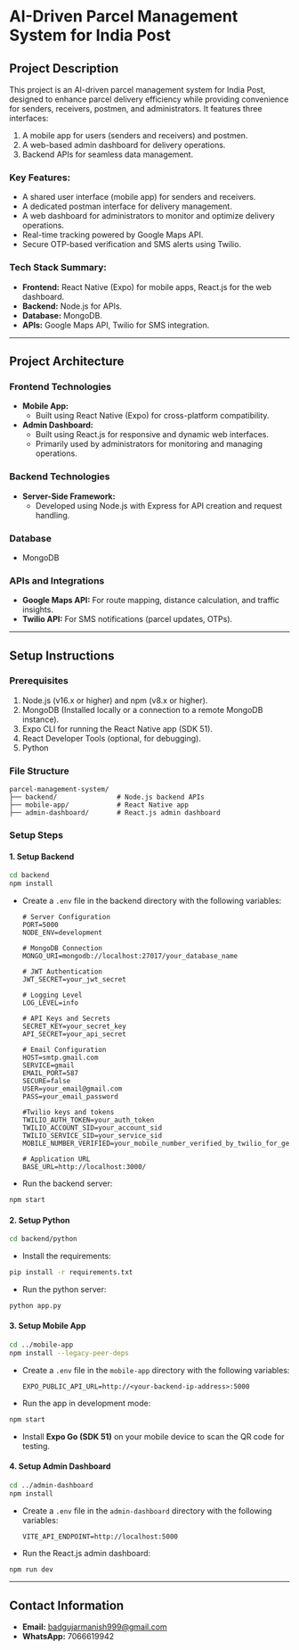 # AI-Driven Parcel Management System for India Post

## Project Description
This project is an AI-driven parcel management system for India Post, designed to enhance parcel delivery efficiency while providing convenience for senders, receivers, postmen, and administrators. It features three interfaces:
1. A mobile app for users (senders and receivers) and postmen.
2. A web-based admin dashboard for delivery operations.
3. Backend APIs for seamless data management.

### Key Features:
- A shared user interface (mobile app) for senders and receivers.
- A dedicated postman interface for delivery management.
- A web dashboard for administrators to monitor and optimize delivery operations.
- Real-time tracking powered by Google Maps API.
- Secure OTP-based verification and SMS alerts using Twilio.

### Tech Stack Summary:
- **Frontend:** React Native (Expo) for mobile apps, React.js for the web dashboard.
- **Backend:** Node.js for APIs.
- **Database:** MongoDB.
- **APIs:** Google Maps API, Twilio for SMS integration.

---

## Project Architecture

### Frontend Technologies
- **Mobile App:**
  - Built using React Native (Expo) for cross-platform compatibility.
- **Admin Dashboard:**
  - Built using React.js for responsive and dynamic web interfaces.
  - Primarily used by administrators for monitoring and managing operations.

### Backend Technologies
- **Server-Side Framework:**
  - Developed using Node.js with Express for API creation and request handling.

### Database
- MongoDB

### APIs and Integrations
- **Google Maps API:** For route mapping, distance calculation, and traffic insights.
- **Twilio API:** For SMS notifications (parcel updates, OTPs).

---

## Setup Instructions

### Prerequisites
1. Node.js (v16.x or higher) and npm (v8.x or higher).
2. MongoDB (Installed locally or a connection to a remote MongoDB instance).
3. Expo CLI for running the React Native app (SDK 51).
4. React Developer Tools (optional, for debugging).
5. Python

### File Structure
```
parcel-management-system/
├── backend/               # Node.js backend APIs
├── mobile-app/            # React Native app
├── admin-dashboard/       # React.js admin dashboard
```

### Setup Steps

#### 1. Setup Backend
```bash
cd backend
npm install
```

- Create a `.env` file in the backend directory with the following variables:
  ```
  # Server Configuration
  PORT=5000
  NODE_ENV=development

  # MongoDB Connection
  MONGO_URI=mongodb://localhost:27017/your_database_name

  # JWT Authentication
  JWT_SECRET=your_jwt_secret

  # Logging Level
  LOG_LEVEL=info

  # API Keys and Secrets
  SECRET_KEY=your_secret_key
  API_SECRET=your_api_secret

  # Email Configuration
  HOST=smtp.gmail.com
  SERVICE=gmail
  EMAIL_PORT=587
  SECURE=false
  USER=your_email@gmail.com
  PASS=your_email_password

  #Twilio keys and tokens
  TWILIO_AUTH_TOKEN=your_auth_token
  TWILIO_ACCOUNT_SID=your_account_sid
  TWILIO_SERVICE_SID=your_service_sid
  MOBILE_NUMBER_VERIFIED=your_mobile_number_verified_by_twilio_for_getting_otp

  # Application URL
  BASE_URL=http://localhost:3000/
  
  ```

- Run the backend server:
```bash
npm start
```
#### 2. Setup Python
```bash
cd backend/python
```
- Install the requirements:
```bash
pip install -r requirements.txt
```
- Run the python server:
```bash
python app.py
```

#### 3. Setup Mobile App
```bash
cd ../mobile-app
npm install --legacy-peer-deps
```

- Create a `.env` file in the `mobile-app` directory with the following variables:
  ```
  EXPO_PUBLIC_API_URL=http://<your-backend-ip-address>:5000
  ```

- Run the app in development mode:
```bash
npm start
```

- Install **Expo Go (SDK 51)** on your mobile device to scan the QR code for testing.

#### 4. Setup Admin Dashboard
```bash
cd ../admin-dashboard
npm install
```

- Create a `.env` file in the `admin-dashboard` directory with the following variables:
  ```
  VITE_API_ENDPOINT=http://localhost:5000
  ```

- Run the React.js admin dashboard:
```bash
npm run dev
```

---

## Contact Information
- **Email:** badgujarmanish999@gmail.com
- **WhatsApp:** 7066619942